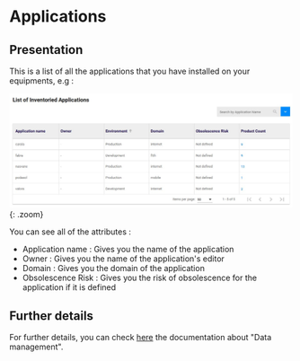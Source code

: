 <link rel="stylesheet" href="../../../../css/enlargeImage.css" />

# Applications

## Presentation 

This is a list of all the applications that you have installed on your equipments, e.g : 

![select APM](../../../img/exploring/structure/applications.jpg){: .zoom}

You can see all of the attributes :  
- Application name : Gives you the name of the application  
- Owner : Gives you the name of the application's editor  
- Domain : Gives you the domain of the application  
- Obsolescence Risk : Gives you the risk of obsolescence for the application if it is defined  

<!--
- Product count and Instance count : Gives you the number of products or instances related to this application, you can click it to have a list  
-->
## Further details

For further details, you can check [here](../../../managing/genericTemplate) the documentation about "Data management".

<script src="../../../../js/zoomImage.js"></script>